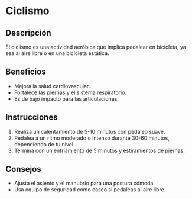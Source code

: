 # Ciclismo

## Descripción
El ciclismo es una actividad aeróbica que implica pedalear en bicicleta, ya sea al aire libre o en una bicicleta estática.

## Beneficios
- Mejora la salud cardiovascular.
- Fortalece las piernas y el sistema respiratorio.
- Es de bajo impacto para las articulaciones.

## Instrucciones
1. Realiza un calentamiento de 5-10 minutos con pedaleo suave.
2. Pedalea a un ritmo moderado o intenso durante 30-60 minutos, dependiendo de tu nivel.
3. Termina con un enfriamiento de 5 minutos y estiramientos de piernas.

## Consejos
- Ajusta el asiento y el manubrio para una postura cómoda.
- Usa equipo de seguridad como casco si pedaleas al aire libre.